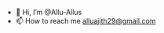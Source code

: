 - 👋 Hi, I’m @Allu-Allus
- 📫 How to reach me alluajith29@gmail.com

<!---
Allu-Allus/Allu-Allus is a ✨ special ✨ repository because its `README.md` (this file) appears on your GitHub profile.
You can click the Preview link to take a look at your changes.
--->
